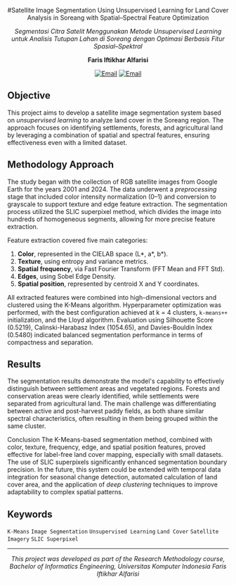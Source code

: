 <p align="center">
  #Satellite Image Segmentation Using Unsupervised Learning for Land Cover Analysis in Soreang with Spatial–Spectral Feature Optimization 
</p>


<p align="center">
  <i>Segmentasi Citra Satelit Menggunakan Metode Unsupervised Learning untuk Analisis Tutupan Lahan di Soreang dengan Optimasi Berbasis Fitur Spasial–Spektral</i>  
</p>

<p align="center">
  <b>Faris Iftikhar Alfarisi</b>  
</p>
<p align="center">
<a href="mailto:faris.workingspace@gmail.com"><img src="https://img.shields.io/badge/Email-faris.workingspace@gmail.com -blue?logo=gmail" alt="Email"></a>
<a href="mailto:faris.10122050@mahasiswa.unikom.ac.id "><img src="https://img.shields.io/badge/Email-faris.10122050@mahasiswa.unikom.ac.id-blue?logo=gmail" alt="Email"></a>
</p>



## Objective
This project aims to develop a satellite image segmentation system based on *unsupervised learning* to analyze land cover in the Soreang region. The approach focuses on identifying settlements, forests, and agricultural land by leveraging a combination of spatial and spectral features, ensuring effectiveness even with a limited dataset.


## Methodology Approach
The study began with the collection of RGB satellite images from Google Earth for the years 2001 and 2024. The data underwent a *preprocessing* stage that included color intensity normalization (0–1) and conversion to grayscale to support texture and edge feature extraction. The segmentation process utilized the SLIC superpixel method, which divides the image into hundreds of homogeneous segments, allowing for more precise feature extraction.

Feature extraction covered five main categories:  
1. **Color**, represented in the CIELAB space (L*, a*, b*).  
2. **Texture**, using entropy and variance metrics.  
3. **Spatial frequency**, via Fast Fourier Transform (FFT Mean and FFT Std).  
4. **Edges**, using Sobel Edge Density.  
5. **Spatial position**, represented by centroid X and Y coordinates.  

All extracted features were combined into high-dimensional vectors and clustered using the K-Means algorithm. Hyperparameter optimization was performed, with the best configuration achieved at k = 4 clusters, `k-means++` initialization, and the Lloyd algorithm. Evaluation using Silhouette Score (0.5219), Calinski-Harabasz Index (1054.65), and Davies-Bouldin Index (0.5480) indicated balanced segmentation performance in terms of compactness and separation.


## Results
The segmentation results demonstrate the model's capability to effectively distinguish between settlement areas and vegetated regions. Forests and conservation areas were clearly identified, while settlements were separated from agricultural land. The main challenge was differentiating between active and post-harvest paddy fields, as both share similar spectral characteristics, often resulting in them being grouped within the same cluster.


Conclusion
The K-Means-based segmentation method, combined with color, texture, frequency, edge, and spatial position features, proved effective for label-free land cover mapping, especially with small datasets. The use of SLIC superpixels significantly enhanced segmentation boundary precision. In the future, this system could be extended with temporal data integration for seasonal change detection, automated calculation of land cover area, and the application of *deep clustering* techniques to improve adaptability to complex spatial patterns.


## Keywords
`K-Means` `Image Segmentation` `Unsupervised Learning` `Land Cover` `Satellite Imagery` `SLIC Superpixel`

---

<p align="center">
  <i>This project was developed as part of the Research Methodology course, Bachelor of Informatics Engineering, Universitas Komputer Indonesia</i>
   <i>Faris Iftikhar Alfarisi</i>
</p>
